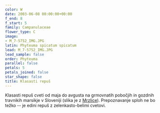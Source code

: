 ```yaml
---
color: W
date: 2003-06-08 00:00:00+00:00
f_end: 8
f_start: 5
family: Campanulaceae
flower_type: C
image:
- M_7-5752_IMG.JPG
latin: Phyteuma spicatum spicatum
lead: M_7-5752_IMG.JPG
lead_sample: false
order: Phyteuma
parallel: false
petals: 5
petals_joined: false
star_shape: false
title: Klasasti repuš
---
```

Klasasti repuš cveti od maja do avgusta na grmovnatih pobočjih in gozdnih travnikih marsikje v Sloveniji (slika je z [Mrzlice](../../Izleti)). Prepoznavanje sploh ne bo težko -- je edini repuš z zelenkasto-belimi cvetovi.
